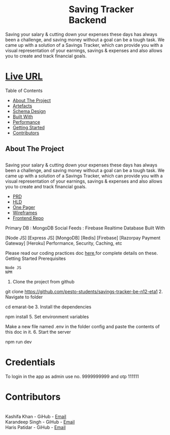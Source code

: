<h1 style="margin-left:200px">Saving Tracker Backend</h1>

Saving your salary & cutting down your expenses these days has always been a challenge, and saving money without a goal can be a tough task. We came up with a solution of a Savings Tracker, which can provide you with a visual representation of your earnings, savings & expenses and also allows you to create and track financial goals.
                                        <h1><a href="https://savings-tracker-111.netlify.app">Live URL</a></h1>
Table of Contents
<ul>
    <li>
        <a href="https://github.com/pesto-students/savings-tracker-be-n12-eta1/#about-the-project">About The Project</a>
    </li>
    <li>
        <a href="https://github.com/pesto-students/savings-tracker-be-n12-eta1/#artefacts"> Artefacts</a>
    </li>
    <li>
        <a href="https://github.com/pesto-students/savings-tracker-be-n12-eta1/#schema-design">Schema Design</a>
    </li>
    <li>
        <a href="https://github.com/pesto-students/savings-tracker-be-n12-eta1/#build-with">Built With</a>
    </li>
    <li>
        <a href="https://github.com/pesto-students/savings-tracker-be-n12-eta1/#performance">Performance</a>
    </li>
    <li>
    <a href="https://github.com/pesto-students/savings-tracker-be-n12-eta1/#getting-started">Getting Started</a>
    </li>
    <li>
    <a href="https://github.com/pesto-students/savings-tracker-be-n12-eta1/#contributors"> Contributors</a>
    </li>
</ul>
  

<div id="about-the-project">
  <h2>About The Project<h2>
</div>

<p>
Saving your salary & cutting down your expenses these days has always been a challenge, and saving money without a goal can be a tough task. We came up with a solution of a Savings Tracker, which can provide you with a visual representation of your earnings, savings & expenses and also allows you to create and track financial goals.
</p>
<ul>
    <li>
        <a href="https://docs.google.com/document/d/1kcUljeiSFEqc--C1CuM0VOyiomV3PO5D/edit">
            PRD
        </a>
    </li>
    <li>
        <a href="https://drive.google.com/file/d/1xkCJqBz0HjVAuAmiUFomkpqYPJ9FpBvT/view?usp=sharing">
            HLD
        </a>
    </li>
    <li>
        <a href="https://drive.google.com/file/d/1S2SYg-KsHpn8S3nchyWbR_9Gj7W0Ptn9/view?usp=sharing">
            One Pager
        </a>
    </li>
    <li>
        <a href="https://www.figma.com/proto/9QYFjHDxCVZGkmAPw13bkv/Savings-Tracker-n12-eta-1?node-id=2%3A3&scaling=contain&page-id=0%3A1&starting-point-node-id=2%3A3&show-proto-sidebar=1">
            Wireframes
        </a>
    </li>
    <li>
        <a href="https://github.com/pesto-students/savings-tracker-fe-n12-eta1">
            Frontend Repo
        </a>
    </li>
</ul>

Primary DB : MongoDB
Social Feeds : Firebase Realtime Database
Built With

[Node JS] [Express JS] [MongoDB]      [Redis] [Firebase] [Razorpay Payment Gateway] [Heroku]
Performance, Security, Caching, etc

Please read our coding practices doc <a href="https://docs.google.com/document/d/1RTXOvp3KA_BeCMXf6Uzj5zT9ulwvnU07a1Iy-4eMApo/edit?usp=sharing">here</a>,for complete details on these.
Getting Started
Prerequisites

    Node JS
    NPM

1. Clone the project from github

git clone https://github.com/pesto-students/savings-tracker-be-n12-eta1
2. Navigate to folder

cd emarat-be
3. Install the dependencies

npm install
5. Set environment variables

Make a new file named .env in the folder config and paste the contents of this doc in it.
6. Start the server

npm run dev
<h1>Credentials</h1>

To login in the app as admin use no. 9999999999 and otp 111111

<h1>Contributors</h1>
<br>
Kashifa Khan - GiHub - <a href="mailto:khankashifa.1996@gmail.com" >Email<a>
<br>
Karandeep Singh - GiHub - <a href="mailto:karannnnn@yahoo.com" >Email</a>
<br>
Haris Patidar - GiHub - <a href="mailto:patidarharish08@gmail.com" >Email</a>
